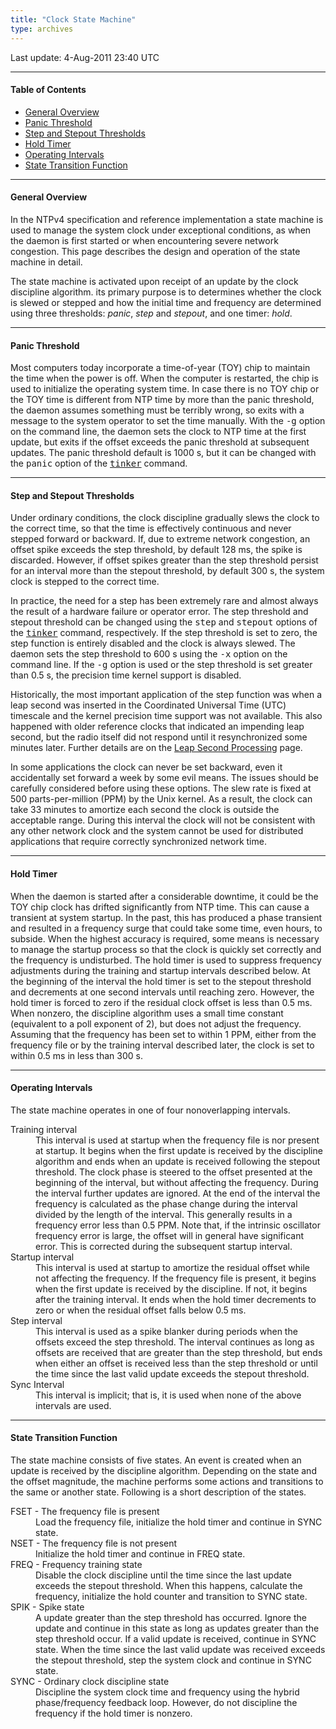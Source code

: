 ```yaml
---
title: "Clock State Machine"
type: archives
---
```


Last update: 4-Aug-2011 23:40 UTC

* * *

#### Table of Contents

*   [General Overview](/archives/4.2.8-series/clock/#general-overview)
*   [Panic Threshold](/archives/4.2.8-series/clock/#panic-threshold)
*   [Step and Stepout Thresholds](/archives/4.2.8-series/clock/#step-and-stepout-thresholds)
*   [Hold Timer](/archives/4.2.8-series/clock/#hold-timer)
*   [Operating Intervals](/archives/4.2.8-series/clock/#operating-intervals)
*   [State Transition Function](/archives/4.2.8-series/clock/#state-transition-function)

* * *

#### General Overview

In the NTPv4 specification and reference implementation a state machine is used to manage the system clock under exceptional conditions, as when the daemon is first started or when encountering severe network congestion. This page describes the design and operation of the state machine in detail.

The state machine is activated upon receipt of an update by the clock discipline algorithm. its primary purpose is to determines whether the clock is slewed or stepped and how the initial time and frequency are determined using three thresholds: _panic_, _step_ and _stepout_, and one timer: _hold_.

* * *

#### Panic Threshold

Most computers today incorporate a time-of-year (TOY) chip to maintain the time when the power is off. When the computer is restarted, the chip is used to initialize the operating system time. In case there is no TOY chip or the TOY time is different from NTP time by more than the panic threshold, the daemon assumes something must be terribly wrong, so exits with a message to the system operator to set the time manually. With the <tt>-g</tt> option on the command line, the daemon sets the clock to NTP time at the first update, but exits if the offset exceeds the panic threshold at subsequent updates. The panic threshold default is 1000 s, but it can be changed with the <tt>panic</tt> option of the [<tt>tinker</tt>](/archives/4.2.8-series/miscopt) command.

* * *

#### Step and Stepout Thresholds

Under ordinary conditions, the clock discipline gradually slews the clock to the correct time, so that the time is effectively continuous and never stepped forward or backward. If, due to extreme network congestion, an offset spike exceeds the step threshold, by default 128 ms, the spike is discarded. However, if offset spikes greater than the step threshold persist for an interval more than the stepout threshold, by default 300 s, the system clock is stepped to the correct time.

In practice, the need for a step has been extremely rare and almost always the result of a hardware failure or operator error. The step threshold and stepout threshold can be changed using the <tt>step</tt> and <tt>stepout</tt> options of the [<tt>tinker</tt>](/archives/4.2.8-series/miscopt) command, respectively. If the step threshold is set to zero, the step function is entirely disabled and the clock is always slewed. The daemon sets the step threshold to 600 s using the <tt>-x</tt> option on the command line. If the <tt>-g</tt> option is used or the step threshold is set greater than 0.5 s, the precision time kernel support is disabled.

Historically, the most important application of the step function was when a leap second was inserted in the Coordinated Universal Time (UTC) timescale and the kernel precision time support was not available. This also happened with older reference clocks that indicated an impending leap second, but the radio itself did not respond until it resynchronized some minutes later. Further details are on the [Leap Second Processing](/archives/4.2.8-series/leap) page.

In some applications the clock can never be set backward, even it accidentally set forward a week by some evil means. The issues should be carefully considered before using these options. The slew rate is fixed at 500 parts-per-million (PPM) by the Unix kernel. As a result, the clock can take 33 minutes to amortize each second the clock is outside the acceptable range. During this interval the clock will not be consistent with any other network clock and the system cannot be used for distributed applications that require correctly synchronized network time.

* * *

#### Hold Timer

When the daemon is started after a considerable downtime, it could be the TOY chip clock has drifted significantly from NTP time. This can cause a transient at system startup. In the past, this has produced a phase transient and resulted in a frequency surge that could take some time, even hours, to subside. When the highest accuracy is required, some means is necessary to manage the startup process so that the clock is quickly set correctly and the frequency is undisturbed. The hold timer is used to suppress frequency adjustments during the training and startup intervals described below. At the beginning of the interval the hold timer is set to the stepout threshold and decrements at one second intervals until reaching zero. However, the hold timer is forced to zero if the residual clock offset is less than 0.5 ms. When nonzero, the discipline algorithm uses a small time constant (equivalent to a poll exponent of 2), but does not adjust the frequency. Assuming that the frequency has been set to within 1 PPM, either from the frequency file or by the training interval described later, the clock is set to within 0.5 ms in less than 300 s.

* * *

#### Operating Intervals

The state machine operates in one of four nonoverlapping intervals.

<dl>

<dt>Training interval</dt>

<dd>This interval is used at startup when the frequency file is nor present at startup. It begins when the first update is received by the discipline algorithm and ends when an update is received following the stepout threshold. The clock phase is steered to the offset presented at the beginning of the interval, but without affecting the frequency. During the interval further updates are ignored. At the end of the interval the frequency is calculated as the phase change during the interval divided by the length of the interval. This generally results in a frequency error less than 0.5 PPM. Note that, if the intrinsic oscillator frequency error is large, the offset will in general have significant error. This is corrected during the subsequent startup interval.</dd>

<dt>Startup interval</dt>

<dd>This interval is used at startup to amortize the residual offset while not affecting the frequency. If the frequency file is present, it begins when the first update is received by the discipline. If not, it begins after the training interval. It ends when the hold timer decrements to zero or when the residual offset falls below 0.5 ms.</dd>

<dt>Step interval</dt>

<dd>This interval is used as a spike blanker during periods when the offsets exceed the step threshold. The interval continues as long as offsets are received that are greater than the step threshold, but ends when either an offset is received less than the step threshold or until the time since the last valid update exceeds the stepout threshold.</dd>

<dt>Sync Interval</dt>

<dd>This interval is implicit; that is, it is used when none of the above intervals are used.</dd>

</dl>

* * *

#### State Transition Function

The state machine consists of five states. An event is created when an update is received by the discipline algorithm. Depending on the state and the offset magnitude, the machine performs some actions and transitions to the same or another state. Following is a short description of the states.

<dl>

<dt>FSET - The frequency file is present</dt>

<dd>Load the frequency file, initialize the hold timer and continue in SYNC state.</dd>

<dt>NSET - The frequency file is not present</dt>

<dd>Initialize the hold timer and continue in FREQ state.</dd>

<dt>FREQ - Frequency training state</dt>

<dd>Disable the clock discipline until the time since the last update exceeds the stepout threshold. When this happens, calculate the frequency, initialize the hold counter and transition to SYNC state.</dd>

<dt>SPIK - Spike state</dt>

<dd>A update greater than the step threshold has occurred. Ignore the update and continue in this state as long as updates greater than the step threshold occur. If a valid update is received, continue in SYNC state. When the time since the last valid update was received exceeds the stepout threshold, step the system clock and continue in SYNC state.</dd>

<dt>SYNC - Ordinary clock discipline state</dt>

<dd>Discipline the system clock time and frequency using the hybrid phase/frequency feedback loop. However, do not discipline the frequency if the hold timer is nonzero.</dd>

</dl>
